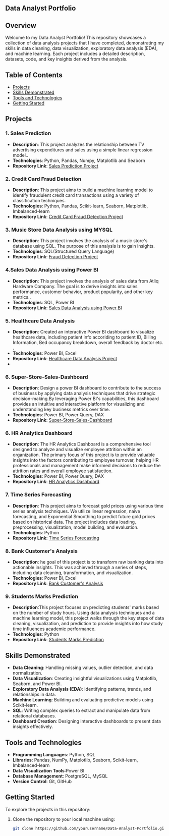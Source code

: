 ## Data Analyst Portfolio

## Overview

Welcome to my Data Analyst Portfolio! This repository showcases a collection of data analysis projects that I have completed, demonstrating my skills in data cleaning, data visualization, exploratory data analysis (EDA), and machine learning. Each project includes a detailed description, datasets, code, and key insights derived from the analysis.

## Table of Contents

- [Projects](#projects)
- [Skills Demonstrated](#skills-demonstrated)
- [Tools and Technologies](#tools-and-technologies)
- [Getting Started](#getting-started)

## Projects

### 1. Sales Prediction

- **Description**: This project analyzes the relationship between TV advertising expenditures and sales using a simple linear regression model..
- **Technologies**: Python, Pandas, Numpy, Matplotlib and Seaborn
- **Repository Link**: [Sales Prediction Project](https://github.com/IHBhatti/Sales-Prediction)

### 2. Credit Card Fraud Detection

- **Description**: This project aims to build a machine learning model to identify fraudulent credit card transactions using a variety of classification techniques.
- **Technologies**: Python, Pandas, Scikit-learn, Seaborn, Matplotlib, Imbalanced-learn
- **Repository Link**: [Credit Card Fraud Detection Project](https://github.com/IHBhatti/Credit-Card-fraud-Detection)

### 3. Music Store Data Analysis using MYSQL

- **Description**: This project involves the analysis of a music store's database using SQL. The purpose of this analysis is to gain insights.
- **Technologies**: SQL(Structured Query Language)
- **Repository Link**: [Fraud Detection Project](https://github.com/IHBhatti/SQl-Music-Store-Data-Analysis-Project)

### 4.Sales Data Analysis using Power BI

- **Description**: This project involves the analysis of sales data from Atliq Hardware Company. The goal is to derive insights into sales performance, customer behavior, product popularity, and other key metrics..
- **Technologies**: SQL, Power BI
- **Repository Link**: [Sales Data Analysis using Power BI](https://github.com/IHBhatti/Sales-Data-Analysis-PowerBI)

### 5. Healthcare Data Analysis

- **Description**: Created an interactive Power BI dashboard to visualize healthcare data, including patient info accoriding to patient ID, Billing Information, Bed occupancy breakdown, overall feedback by doctor etc. .
- **Technologies**: Power BI, Excel
- **Repository Link**: [Healthcare Data Analysis Project](https://github.com/IHBhatti/Healthcare-Data-Analysis)
- 
### 6. Super-Store-Sales-Dashboard

- **Description**: Design a power BI dashboard to contribute to the success of business by applying data analysis techniques that drive strategic decision-making.By leveraging Power BI's capabilities, this dashboard provides an intuitive and interactive platform for visualizing and understanding key business metrics over time.
- **Technologies**: Power BI, Power Query, DAX
- **Repository Link**: [Super-Store-Sales-Dashboard](https://github.com/IHBhatti/Super-Store-Sales-Dashboard)

### 6. HR Analytics Dashboard

- **Description**: The HR Analytics Dashboard is a comprehensive tool designed to analyze and visualize employee attrition within an organization. The primary focus of this project is to provide valuable insights into the factors contributing to employee turnover, helping HR professionals and management make informed decisions to reduce the attrition rates and overall employee satisfaction.
- **Technologies**: Power BI, Power Query, DAX
- **Repository Link**: [HR Analytics Dashboard](https://github.com/IHBhatti/HR-ANALYTICS-DASHBOARD)
  
### 7. Time Series Forecasting 

- **Description**: This project aims to forecast gold prices using various time series analysis techniques. We utilize linear regression, naive forecasting, and Exponential Smoothing to predict future gold prices based on historical data. The project includes data loading, preprocessing, visualization, model building, and evaluation.
- **Technologies**: Python
- **Repository Link**: [Time Series Forecasting](https://github.com/IHBhatti/Time-Series-Forecasting)

### 8. Bank Customer's Analysis 

- **Description**: he goal of this project is to transform raw banking data into actionable insights. This was achieved through a series of steps, including data cleaning, transformation, and visualization. 
- **Technologies**: Power BI, Excel
- **Repository Link**: [Bank Customer's Analysis](https://github.com/IHBhatti/Bank-Customer-s-Analysis)
### 9. Students Marks Prediction 

- **Description**:This project focuses on predicting students' marks based on the number of study hours. Using data analysis techniques and a machine learning model, this project walks through the key steps of data cleaning, visualization, and prediction to provide insights into how study time influences academic performance.
- **Technologies**: Python
- **Repository Link**: [Students Marks Prediction](https://github.com/IHBhatti/Students-Marks-Prediction)

## Skills Demonstrated

- **Data Cleaning**: Handling missing values, outlier detection, and data normalization.
- **Data Visualization**: Creating insightful visualizations using Matplotlib, Seaborn, and Power BI.
- **Exploratory Data Analysis (EDA)**: Identifying patterns, trends, and relationships in data.
- **Machine Learning**: Building and evaluating predictive models using Scikit-learn.
- **SQL**: Writing complex queries to extract and manipulate data from relational databases.
- **Dashboard Creation**: Designing interactive dashboards to present data insights effectively.

## Tools and Technologies

- **Programming Languages**: Python, SQL
- **Libraries**: Pandas, NumPy, Matplotlib, Seaborn, Scikit-learn, Imbalanced-learn
- **Data Visualization Tools**:Power BI
- **Database Management**: PostgreSQL, MySQL
- **Version Control**: Git, GitHub

## Getting Started

To explore the projects in this repository:

1. Clone the repository to your local machine using:
   ```sh
   git clone https://github.com/yourusername/Data-Analyst-Portfolio.git

